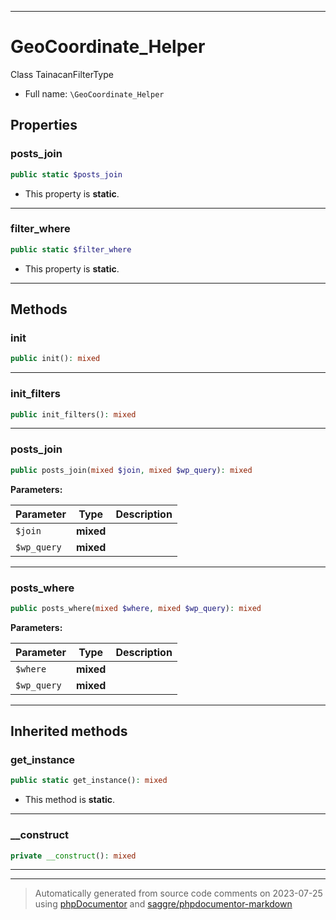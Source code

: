 ***

# GeoCoordinate_Helper

Class TainacanFilterType



* Full name: `\GeoCoordinate_Helper`



## Properties


### posts_join



```php
public static $posts_join
```



* This property is **static**.


***

### filter_where



```php
public static $filter_where
```



* This property is **static**.


***

## Methods


### init



```php
public init(): mixed
```











***

### init_filters



```php
public init_filters(): mixed
```











***

### posts_join



```php
public posts_join(mixed $join, mixed $wp_query): mixed
```








**Parameters:**

| Parameter | Type | Description |
|-----------|------|-------------|
| `$join` | **mixed** |  |
| `$wp_query` | **mixed** |  |




***

### posts_where



```php
public posts_where(mixed $where, mixed $wp_query): mixed
```








**Parameters:**

| Parameter | Type | Description |
|-----------|------|-------------|
| `$where` | **mixed** |  |
| `$wp_query` | **mixed** |  |




***


## Inherited methods


### get_instance



```php
public static get_instance(): mixed
```



* This method is **static**.







***

### __construct



```php
private __construct(): mixed
```











***


***
> Automatically generated from source code comments on 2023-07-25 using [phpDocumentor](http://www.phpdoc.org/) and [saggre/phpdocumentor-markdown](https://github.com/Saggre/phpDocumentor-markdown)
